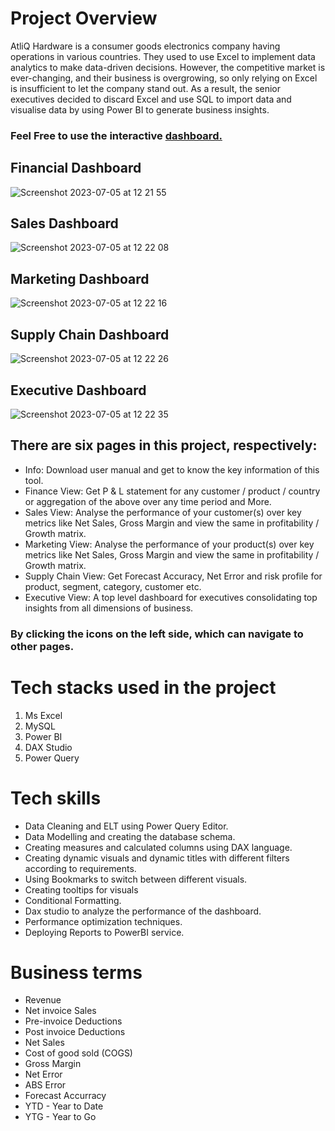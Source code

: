 # Project Overview

AtliQ Hardware is a consumer goods electronics company having operations in various countries. They used to use Excel to implement data analytics to make data-driven decisions. However, the competitive market is ever-changing, and their business is overgrowing, so only relying on Excel is insufficient to let the company stand out. As a result, the senior executives decided to discard Excel and use SQL to import data and visualise data by using Power BI to generate business insights.

### Feel Free to use the interactive [dashboard.](https://app.powerbi.com/view?r=eyJrIjoiYzNjMzc5NDYtMWRiZC00NzliLWFiZWEtZDY2ODJkZmRkNjNlIiwidCI6ImZmNzU3YjAyLTIxOGYtNGZlNi1hNjkyLTA2ZTRmMjFhNzUxYSJ9)

## Financial Dashboard
![Screenshot 2023-07-05 at 12 21 55](https://github.com/AnalystEric/Consumer_Electronics_Analysis/assets/127030648/65b24c11-ba34-4dca-8034-f57dc0c96d5b)

## Sales Dashboard
![Screenshot 2023-07-05 at 12 22 08](https://github.com/AnalystEric/Consumer_Electronics_Analysis/assets/127030648/d2c405bf-8587-4aed-a61a-7852d2dd0898)

## Marketing Dashboard
![Screenshot 2023-07-05 at 12 22 16](https://github.com/AnalystEric/Consumer_Electronics_Analysis/assets/127030648/574cd60b-2647-4db9-8fb9-424c1541d62a)

## Supply Chain Dashboard
![Screenshot 2023-07-05 at 12 22 26](https://github.com/AnalystEric/Consumer_Electronics_Analysis/assets/127030648/b4861e31-0316-410d-9b5b-3c16d494506f)

## Executive Dashboard
![Screenshot 2023-07-05 at 12 22 35](https://github.com/AnalystEric/Consumer_Electronics_Analysis/assets/127030648/93500c8b-456b-4f66-a946-be61534e74e8)




## There are six pages in this project, respectively:
* Info: Download user manual and get to know the key information of this tool.
* Finance View: Get P & L statement for any customer / product / country or aggregation of the above over any time period and More.
* Sales View: Analyse the performance of your customer(s) over key metrics like Net Sales, Gross Margin and view the same in profitability / Growth matrix.
* Marketing View: Analyse the performance of your product(s) over key metrics like Net Sales, Gross Margin and view the same in profitability / Growth matrix.
* Supply Chain View: Get Forecast Accuracy, Net Error and risk profile for product, segment, category, customer etc.
* Executive View: A top level dashboard for executives consolidating top insights from all dimensions of business.

### By clicking the icons on the left side, which can navigate to other pages.

# Tech stacks used in the project
1. Ms Excel
2. MySQL
3. Power BI
4. DAX Studio
5. Power Query
# Tech skills
* Data Cleaning and ELT using Power Query Editor.
* Data Modelling and creating the database schema.
* Creating measures and calculated columns using DAX language.
* Creating dynamic visuals and dynamic titles with different filters according to requirements.
* Using Bookmarks to switch between different visuals.
* Creating tooltips for visuals
* Conditional Formatting.
* Dax studio to analyze the performance of the dashboard.
* Performance optimization techniques.
* Deploying Reports to PowerBI service.

# Business terms
* Revenue
* Net invoice Sales
* Pre-invoice Deductions
* Post invoice Deductions
* Net Sales
* Cost of good sold (COGS)
* Gross Margin
* Net Error
* ABS Error
* Forecast Accurracy
* YTD - Year to Date
* YTG - Year to Go

